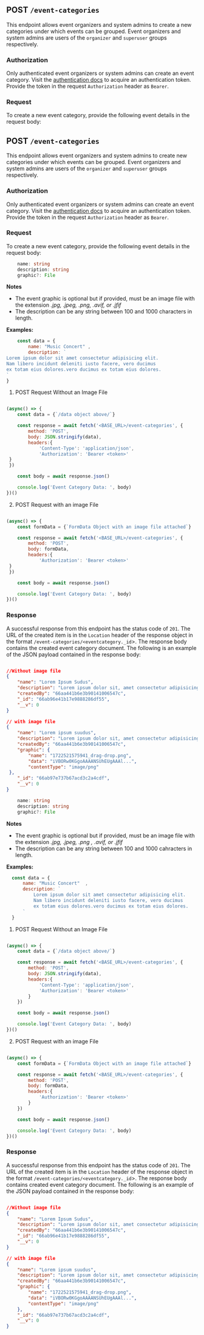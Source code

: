 ## POST `/event-categories`

This endpoint allows event organizers and system admins to create a new categories under which events can be grouped. Event organizers and system admins are users of the `organizer` and `superuser` groups respectively.

### Authorization
Only authenticated event organizers or system admins can create an event category. Visit the [authentication docs](../../authentication/authentication.md) to acquire an authentication token. Provide the token in the request `Authorization` header as `Bearer`.

### Request
To create a new event category, provide the following event details in the request body:
## POST `/event-categories`

This endpoint allows event organizers and system admins to create new categories under which events can be grouped. Event organizers and system admins are users of the `organizer` and `superuser` groups respectively.

### Authorization
Only authenticated event organizers or system admins can create an event category. Visit the [authentication docs](../../authentication/authentication.md) to acquire an authentication token. Provide the token in the request `Authorization` header as `Bearer`.

### Request
To create a new event category, provide the following event details in the request body:

```typescript
    name: string
    description: string
    graphic?: File
```


**Notes**
- The event graphic is optional but if provided, must be an image file with the extension *.jpg, .jpeg, .png, .avif, or .jfif*
- The description can be any string between 100 and 1000 characters in length.

**Examples:**

 ```javascript
    const data = {
        name: "Music Concert" ,
        description: `
 Lorem ipsum dolor sit amet consectetur adipisicing elit. 
 Nam libero incidunt deleniti iusto facere, vero ducimus 
 ex totam eius dolores.vero ducimus ex totam eius dolores.
 `
 }
```

1. POST Request Without an Image File

```javascript

(async() => {
    const data = {`/data object above/`}

    const response = await fetch('<BASE_URL>/event-categories', {
        method: 'POST',
        body: JSON.stringify(data),
        headers:{
            'Content-Type': 'application/json',
            'Authorization': 'Bearer <token>'
 }
 })

    const body = await response.json()

    console.log('Event Category Data: ', body)
})()
```

2. POST Request with an image File

```javascript

(async() => {
    const formData = {`FormData Object with an image file attached`}

    const response = await fetch('<BASE_URL>/event-categories', {
        method: 'POST',
        body: formData,
        headers:{
            'Authorization': 'Bearer <token>'
 }
 })

    const body = await response.json()

    console.log('Event Category Data: ', body)
})()
```

### Response

A successful response from this endpoint has the status code of `201`. The URL of the created item is in the `Location` header of the response object in the format `/event-categories/<eventcategory._id`>. The response body contains the created event category document. The following is an example of the JSON payload contained in the response body:

```json

//Without image file
{
    "name": "Lorem Ipsum Sudus",
    "description": "Lorem ipsum dolor sit, amet consectetur adipisicing elit. Maiores libero illo praesentium autem nesciunt consectetur repudiandae omnis eum similique in, quas rerum. Eveniet, possimus doloremque?",
    "createdBy": "66aa441b6e3b90141006547c",
    "_id": "66ab96e41b17e9888286df55",
    "__v": 0
}

// with image file
{
    "name": "Lorem ipsum suudus",
    "description": "Lorem ipsum dolor sit, amet consectetur adipisicing elit. Maiores libero illo praesentium autem nesciunt consectetur repudiandae omnis eum similique in, quas rerum. Eveniet, possimus doloremque?",
    "createdBy": "66aa441b6e3b90141006547c",
    "graphic": {
        "name": "1722521575941_drag-drop.png",
        "data": "iVBORw0KGgoAAAANSUhEUgAAAl...",
        "contentType": "image/png"
 },
    "_id": "66ab97e737b67acd3c2a4cdf",
    "__v": 0
}

```

```typescript
    name: string
    description: string
    graphic?: File
```


**Notes**
- The event graphic is optional but if provided, must be an image file with the extension *.jpg, .jpeg, .png , .avif, or .jfif*
- The description can be any string between 100 and 1000 cahracters in length.

**Examples:**

  ```javascript
    const data = {
        name: "Music Concert"  ,
        description: `
            Lorem ipsum dolor sit amet consectetur adipisicing elit. 
            Nam libero incidunt deleniti iusto facere, vero ducimus 
            ex totam eius dolores.vero ducimus ex totam eius dolores.
        `
    }
```

1. POST Request Without an Image File

```javascript

(async() => {
    const data = {`/data object above/`}

    const response = await fetch('<BASE_URL>/event-categories', {
        method: 'POST',
        body: JSON.stringify(data),
        headers:{
            'Content-Type': 'application/json',
            'Authorization': 'Bearer <token>'
        }
    })

    const body = await response.json()

    console.log('Event Category Data: ', body)
})()
```

2. POST Request with an image File

```javascript

(async() => {
    const formData = {`FormData Object with an image file attached`}

    const response = await fetch('<BASE_URL>/event-categories', {
        method: 'POST',
        body: formData,
        headers:{
            'Authorization': 'Bearer <token>'
        }
    })

    const body = await response.json()

    console.log('Event Category Data: ', body)
})()
```

### Response

A successful response from this endpoint has the status code of `201`. The URL of the created item is in the `Location` header of the response object in the format `/event-categories/<eventcategory._id`>. The response body contains created event category document. The following is an example of the JSON payload contained in the response body:

```json

//Without image file
{
    "name": "Lorem Ipsum Sudus",
    "description": "Lorem ipsum dolor sit, amet consectetur adipisicing elit. Maiores libero illo praesentium autem nesciunt consectetur repudiandae omnis eum similique in, quas rerum. Eveniet, possimus doloremque?",
    "createdBy": "66aa441b6e3b90141006547c",
    "_id": "66ab96e41b17e9888286df55",
    "__v": 0
}

// with image file
{
    "name": "Lorem ipsum suudus",
    "description": "Lorem ipsum dolor sit, amet consectetur adipisicing elit. Maiores libero illo praesentium autem nesciunt consectetur repudiandae omnis eum similique in, quas rerum. Eveniet, possimus doloremque?",
    "createdBy": "66aa441b6e3b90141006547c",
    "graphic": {
        "name": "1722521575941_drag-drop.png",
        "data": "iVBORw0KGgoAAAANSUhEUgAAAl...",
        "contentType": "image/png"
    },
    "_id": "66ab97e737b67acd3c2a4cdf",
    "__v": 0
}

```
